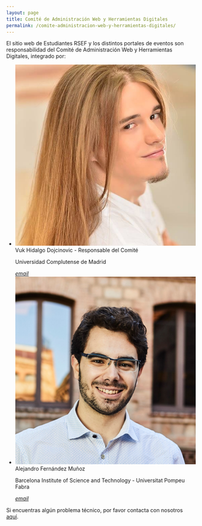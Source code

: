 ```yaml
---
layout: page
title: Comité de Administración Web y Herramientas Digitales
permalink: /comite-administracion-web-y-herramientas-digitales/
---
```


El sitio web de Estudiantes RSEF y los distintos portales de eventos son responsabilidad del Comité de Administración Web y Herramientas Digitales, integrado por:

<ul class="collection">
 <li class="collection-item avatar">
    <img src="/img/colaboradores/vuk.jpg" alt="" class="circle">
    <span class="title">Vuk Hidalgo Dojcinovic - Responsable del Comité</span>
    <p>Universidad Complutense de Madrid</p>
    <a href="mailto:" class="secondary-content"><i class="material-icons">email</i></a>
  </li>
  <li class="collection-item avatar">
    <img src="/img/junta/alejandro-fernandez.jpg" alt="" class="circle">
    <span class="title">Alejandro Fernández Muñoz</span>
    <p>Barcelona Institute of Science and Technology - Universitat Pompeu Fabra</p>
    <a href="mailto:" class="secondary-content"><i class="material-icons">email</i></a>
  </li>
</ul>

Si encuentras algún problema técnico, por favor contacta con nosotros <a href="mailto:estudiantes@rsef.es">aquí</a>.
